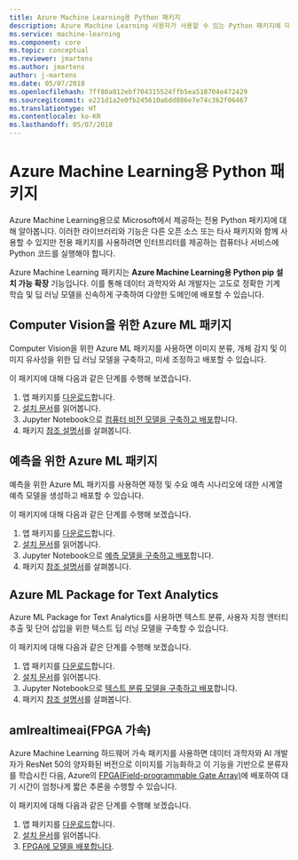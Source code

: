 ```yaml
---
title: Azure Machine Learning용 Python 패키지
description: Azure Machine Learning 사용자가 사용할 수 있는 Python 패키지에 대해 알아봅니다.
ms.service: machine-learning
ms.component: core
ms.topic: conceptual
ms.reviewer: jmartens
ms.author: jmartens
author: j-martens
ms.date: 05/07/2018
ms.openlocfilehash: 7ff80a812ebf704315524ffb5ea518704e472429
ms.sourcegitcommit: e221d1a2e0fb245610a6dd886e7e74c362f06467
ms.translationtype: HT
ms.contentlocale: ko-KR
ms.lasthandoff: 05/07/2018
---
```

# <a name="python-packages-for-azure-machine-learning"></a>Azure Machine Learning용 Python 패키지

Azure Machine Learning용으로 Microsoft에서 제공하는 전용 Python 패키지에 대해 알아봅니다. 이러한 라이브러리와 기능은 다른 오픈 소스 또는 타사 패키지와 함께 사용할 수 있지만 전용 패키지를 사용하려면 인터프리터를 제공하는 컴퓨터나 서비스에 Python 코드를 실행해야 합니다.

Azure Machine Learning 패키지는 **Azure Machine Learning용 Python pip 설치 가능 확장** 기능입니다. 이를 통해 데이터 과학자와 AI 개발자는 고도로 정확한 기계 학습 및 딥 러닝 모델을 신속하게 구축하여 다양한 도메인에 배포할 수 있습니다.

<a name="amlpcv"></a>
## <a name="azure-ml-package-for-computer-vision"></a>Computer Vision을 위한 Azure ML 패키지

Computer Vision을 위한 Azure ML 패키지를 사용하면 이미지 분류, 개체 감지 및 이미지 유사성을 위한 딥 러닝 모델을 구축하고, 미세 조정하고 배포할 수 있습니다.

이 패키지에 대해 다음과 같은 단계를 수행해 보겠습니다.
1. 앱 패키지를 [다운로드](https://aka.ms/aml-packages/vision/download)합니다.
1. [설치 문서](https://aka.ms/aml-packages/vision)를 읽어봅니다.
1. Jupyter Notebook으로 [컴퓨터 비전 모델을 구축하고 배포](how-to-build-deploy-image-classification-models.md)합니다.
1. 패키지 [참조 설명서](https://aka.ms/aml-packages/vision)를 살펴봅니다.

<a name="amlpf"></a>
## <a name="azure-ml-package-for-forecasting"></a>예측을 위한 Azure ML 패키지

예측을 위한 Azure ML 패키지를 사용하면 재정 및 수요 예측 시나리오에 대한 시계열 예측 모델을 생성하고 배포할 수 있습니다.

이 패키지에 대해 다음과 같은 단계를 수행해 보겠습니다.
1. 앱 패키지를 [다운로드](https://aka.ms/aml-packages/forecasting/download)합니다.
1. [설치 문서](https://aka.ms/aml-packages/forecasting)를 읽어봅니다.
1. Jupyter Notebook으로 [예측 모델을 구축하고 배포](how-to-build-deploy-forecast-models.md)합니다.
1. 패키지 [참조 설명서](https://aka.ms/aml-packages/forecasting)를 살펴봅니다.

<a name="amlpta"></a>
## <a name="azure-ml-package-for-text-analytics"></a>Azure ML Package for Text Analytics

Azure ML Package for Text Analytics를 사용하면 텍스트 분류, 사용자 지정 엔터티 추출 및 단어 삽입을 위한 텍스트 딥 러닝 모델을 구축할 수 있습니다.

이 패키지에 대해 다음과 같은 단계를 수행해 보겠습니다.
1. 앱 패키지를 [다운로드](https://aka.ms/aml-packages/text/download)합니다.
1. [설치 문서](https://aka.ms/aml-packages/text)를 읽어봅니다.
1. Jupyter Notebook으로 [텍스트 분류 모델을 구축하고 배포](how-to-build-deploy-text-classification-models.md)합니다.
1. 패키지 [참조 설명서](https://aka.ms/aml-packages/text)를 살펴봅니다.

<a name="amlrealtimeai"></a>
## <a name="amlrealtimeai-fpga-acceleration"></a>amlrealtimeai(FPGA 가속)

Azure Machine Learning 하드웨어 가속 패키지를 사용하면 데이터 과학자와 AI 개발자가 ResNet 50의 양자화된 버전으로 이미지를 기능화하고 이 기능을 기반으로 분류자를 학습시킨 다음, Azure의 [FPGA(Field-programmable Gate Array)](concept-accelerate-with-fpgas.md)에 배포하여 대기 시간이 엄청나게 짧은 추론을 수행할 수 있습니다.

이 패키지에 대해 다음과 같은 단계를 수행해 보겠습니다.
1. 앱 패키지를 [다운로드](https://aka.ms/aml-real-time-ai-package)합니다.
1. [설치 문서](reference-fpga-package-overview.md)를 읽어봅니다.
1. [FPGA에 모델을 배포합니다](how-to-deploy-fpga-web-service.md).


